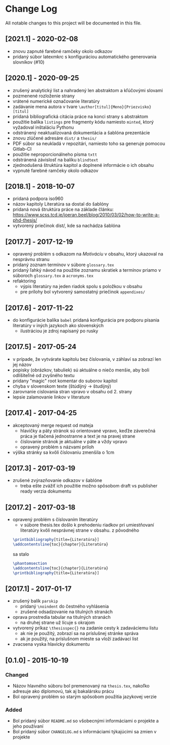 # Change Log
All notable changes to this project will be documented in this file.

## [2021.1] - 2020-02-08
- znovu zapnuté farebné ramčeky okolo odkazov
- pridaný súbor latexmkrc s konfiguráciou automatického generovania slovníkov (#10)

## [2020.1] - 2020-09-25
- zrušený analytický list a nahradený len abstraktom a kľúčovými slovami
- pozmenené rozloženie strany
- vrátené numerické označovanie literatúry
- zadávanie mena autora v tvare `\author[titul]{Meno}{Priezvisko}[titul]`
- pridaná bibliografická citácia práce na konci strany s abstraktom
- použitie balíka `listings` pre fragmenty kódu namiesto `minted`, ktorý vyžadoval inštaláciu Pythonu
- odstránený neaktualizovaná dokumentácia a šablóna prezentácie
- znovu zlúčené adresáre `dist/` a `thesis/`
- PDF súbor sa neukladá v repozitári, namiesto toho sa generuje pomocou Gitlab-CI
- použitie neproporcionálneho písma `txtt`
- odstránená závislosť na balíku `blindtext`
- zjednodušená štruktúra kapitol a doplnené informácie o ich obsahu
- vypnuté farebné ramčeky okolo odkazov

## [2018.1] - 2018-10-07
- pridaná podpora iso960
- názov kapitoly Literatúra sa dostal do šablóny
- pridaná nová štruktúra práce na základe článku: https://www.scss.tcd.ie/joeran.beel/blog/2010/03/02/how-to-write-a-phd-thesis/
- vytvorený priečinok dist/, kde sa nachádza šablóna

## [2017.7] - 2017-12-19
- opravený problém s odkazom na _Motiváciu_ v obsahu, ktorý ukazoval na nesprávnu stranu
- pridaný zoznam termínov v súbore `glossary.tex`
- pridaný ľahký návod na použitie zoznamu skratiek a termínov priamo v súboroch `glossary.tex` a `acronyms.tex`
- refaktoring
    - výpis literatúry na jeden riadok spolu s položkou v obsahu
    - pre prílohy bol vytvorený samostatný priečinok `appendixes/`

## [2017.6] - 2017-11-22
- do konfigurácie balíka `babel` pridaná konfigurácia pre podporu písania literatúry v iných jazykoch ako slovenských
    - ilustráciou je zdroj napísaný po rusky

## [2017.5] - 2017-05-24
- v prípade, že vytvárate kapitolu bez číslovania, v záhlaví sa zobrazí len jej názov
- popisky (obrázkov, tabuliek) sú aktuálne o niečo menšie, aby boli odlíšiteľné od zvyšného textu
- pridany "magic" root komentar do suborov kapitol
- chyba v slovenskom texte (štúdijný -> študijný)
- zarovnanie cislovania stran vpravo v obsahu od 2. strany
- lepsie zalamovanie linkov v literature


## [2017.4] - 2017-04-25
- akceptovaný merge request od mateja 
    - hlavičky a päty stránok sú orientované vpravo, keďže záverečná práca je tlačená jednostranne a text je na pravej strane 
    - číslovanie stránok je aktuálne v päte a vždy vpravo
    - opravený problém s názvami príloh
- výška stránky sa kvôli číslovaniu zmenšila o 1cm


## [2017.3] - 2017-03-19
- zrušené zvýrazňovanie odkazov v šablóne
    - treba ešte zvážiť ich použitie možno spôsobom draft vs publisher ready verzia dokumentu


## [2017.2] - 2017-03-18
- opravený problém s číslovaním literatúry
    - v súbore thesis.tex došlo k prehodeniu riadkov pri umiestňovaní literatúry kvôli nesprávnej strane v obsahu. z pôvodného 
    ```latex
    \printbibliography[title={Literatúra}]
    \addcontentsline{toc}{chapter}{Literatúra}
    ```
    sa stalo
    ```latex
    \phantomsection
    \addcontentsline{toc}{chapter}{Literatúra}
    \printbibliography[title={Literatúra}]
    ```

## [2017.1] - 2017-01-17
- zrušený balík `parskip`
    - pridaný `\noindent` do čestného vyhlásenia 
    - zrušené odsadzovanie na titulných stranách
- oprava prostredia tabular na titulných stranách
    - na druhej strane už lícuje s okrajom
- vytvorený príkaz `\thesisspec{}` na zadanie cesty k zadaváciemu listu
    - ak nie je použitý, zobrazí sa na príslušnej stránke správa
    - ak je použitý, na príslušnom mieste sa vloží zadávací list
- zvacsena vyska hlavicky dokumentu

## [0.1.0] - 2015-10-19
### Changed
- Názov hlavného súboru bol premenovaný na `thesis.tex`, nakoľko adresuje ako diplomovú, tak aj bakalársku prácu
- Bol opravený problém so starým spôsobom použitia jazykovej verzie

### Added
- Bol pridaný súbor `README.md` so všobecnými informáciami o projekte a jeho používaní
- Bol pridaný súbor `CHANGELOG.md` s informáciami týkajúcimi sa zmien v projekte

